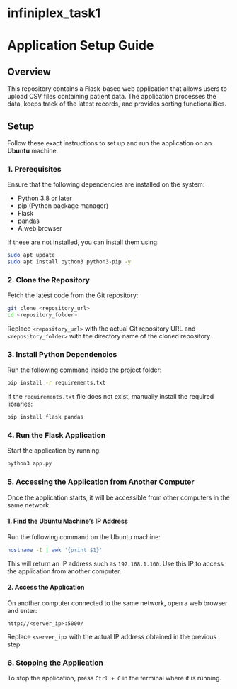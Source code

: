 # infiniplex_task1


# Application Setup Guide

## Overview
This repository contains a Flask-based web application that allows users to upload CSV files containing patient data. The application processes the data, keeps track of the latest records, and provides sorting functionalities.

##  Setup
Follow these exact instructions to set up and run the application on an **Ubuntu** machine.

### 1. Prerequisites
Ensure that the following dependencies are installed on the system:

- Python 3.8 or later
- pip (Python package manager)
- Flask
- pandas
- A web browser

If these are not installed, you can install them using:
```bash
sudo apt update
sudo apt install python3 python3-pip -y
```

### 2. Clone the Repository
Fetch the latest code from the Git repository:
```bash
git clone <repository_url>
cd <repository_folder>
```
Replace `<repository_url>` with the actual Git repository URL and `<repository_folder>` with the directory name of the cloned repository.

### 3. Install Python Dependencies
Run the following command inside the project folder:
```bash
pip install -r requirements.txt
```
If the `requirements.txt` file does not exist, manually install the required libraries:
```bash
pip install flask pandas
```

### 4. Run the Flask Application
Start the application by running:
```bash
python3 app.py
```

### 5. Accessing the Application from Another Computer
Once the application starts, it will be accessible from other computers in the same network.

#### 1. Find the Ubuntu Machine’s IP Address
Run the following command on the Ubuntu machine:
```bash
hostname -I | awk '{print $1}'
```
This will return an IP address such as `192.168.1.100`. Use this IP to access the application from another computer.

#### 2. Access the Application
On another computer connected to the same network, open a web browser and enter:
```
http://<server_ip>:5000/
```
Replace `<server_ip>` with the actual IP address obtained in the previous step.

### 6. Stopping the Application
To stop the application, press `Ctrl + C` in the terminal where it is running.


